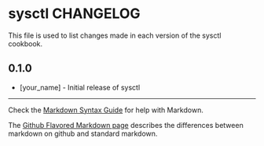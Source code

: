 sysctl CHANGELOG
================

This file is used to list changes made in each version of the sysctl cookbook.

0.1.0
-----
- [your_name] - Initial release of sysctl

- - -
Check the [Markdown Syntax Guide](http://daringfireball.net/projects/markdown/syntax) for help with Markdown.

The [Github Flavored Markdown page](http://github.github.com/github-flavored-markdown/) describes the differences between markdown on github and standard markdown.
